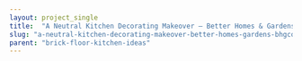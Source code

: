 ```yaml
---
layout: project_single
title:  "A Neutral Kitchen Decorating Makeover – Better Homes & Gardens – BHG.com"
slug: "a-neutral-kitchen-decorating-makeover-better-homes-gardens-bhgcom"
parent: "brick-floor-kitchen-ideas"
---
```

 